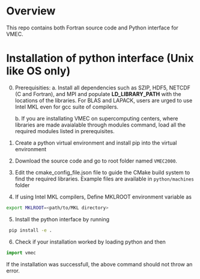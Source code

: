 # Overview

This repo contains both Fortran source code and Python interface for VMEC. 


# Installation of python interface (Unix like OS only)

0. Prerequisities: 
    a. Install all dependencies such as SZIP, HDF5, NETCDF (C and Fortran), and MPI 
and populate **LD_LIBRARY_PATH** with
the locations of the libraries. For BLAS and LAPACK, users are urged to use Intel MKL even for
gcc suite of compilers.

    b. If you are installating VMEC on supercomputing centers, where libraries are made avaialable 
through modules command, load all the required modules listed in prerequisites.

1. Create a python virtual environment and install pip into the virtual environment

2. Download the source code and go to root folder named `VMEC2000`. 

4. Edit the cmake_config_file.json file to guide the CMake build system to find the required libraries.
Example files are available in `python/machines` folder

5. If using Intel MKL compilers,
Define MKLROOT environment variable as
```bash
export MKLROOT=<path/to/MKL directory>
```

5. Install the python interface by running
```bash
 pip install -e .
```

6. Check if your installation worked by loading python and then
```python
import vmec
```
If the installation was successfull, the above command should not throw an error.

